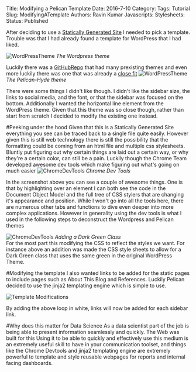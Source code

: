 Title: Modifying a Pelican Template 
Date: 2016-7-10 
Category: 
Tags: Tutorial 
Slug: ModifyingATemplate 
Authors: Ravin Kumar
Javascripts: 
Stylesheets: 
Status: Published 

After deciding to use a [Statically Generated Site]({filename}WhyIChoseASSG.md)
I needed to pick a template. Trouble was that I had already found a template for
WordPress that I had liked.

![WordPressTheme]({static}/images/PelicanTemplate/WordPressTemplate.png)
*The Wordpress theme* 

Luckily there was a [GitHubRepo](https://github.com/getpelican/pelican-themes)
that had many prexisting themes and even more luckily there was one 
that was already a [close fit](https://github.com/jvanz/pelican-hyde)
![WordPressTheme]({static}/images/PelicanTemplate/PelicanHydeTheme.png)
*The Pelican-Hyde theme* 

There were some things I didn't like though. I didn't like the sidebar size,
the links to social media, and the font, or that the sidebar was focused
on the bottom. Additionally I wanted the horizontal line element from the 
WordPress theme. Given that this theme was so close though, rather than
start from scratch I decided to modify the existing one instead.

#Peeking under the hood
Given that this is a Statically Generated Site everything you see can be
traced back to a single file quite easily. However given this is still web
technology there is still the possibility that the formatting could be coming
from an html file and multiple css stylesheets. Bluntly put figuring out why
certain things are laid out a certain way, or why they're a certain color, can
still be a pain. Luckily though the Chrome Team developed awesome dev tools
which make figuring out what's going on much easier
![ChromeDevTools]({static}/images/PelicanTemplate/ChromeDevTools.png)
*Chrome Dev Tools*

In the screenshot above you can see a couple of awesome things. One is that
by highlighting over an element I can both see the code in the Document
Object Model and the full tree of CSS stylers that are changing it's appearance
and position. While I won't go into all the tools here, there are numerous
other tabs and functions to dive even deeper into more complex applications.
However in generality using the dev tools is what I used in the following
steps to deconstruct the Wordpress and Pelican themes

![ChromeDevTools]({static}/images/PelicanTemplate/CSSModifications.png)
*Adding a Dark Green Class*  
For the most part this modifying the CSS to reflect the styles we want.
For instance above an addition was made the CSS style sheets to allow for
a Dark Green class that uses the same green in the original WordPress Theme.

#Modifying the template
I also wanted links to be added for the static pages to include pages 
such as About This Blog and References. Luckily Pelican decided to use 
the jinja2 templating engine which is simple to use.

![Template Modifications]({static}/images/PelicanTemplate/TemplateModification.png)

By adding the above loop in white, links will now be added for each sidebar link.

#Why does this matter for Data Science
As a data scientist part of the job is being able to present information
seamlessly and quickly. The Web was built for this 
Using it to be able to quickly and effectively use this medium is an extremely
useful skill to have in your communication toolset, and things like
the Chrome Devtools and jinja2 templating engine are extremely powerful
to template and style reusable webpages for reports and internal facing
dashboards.

